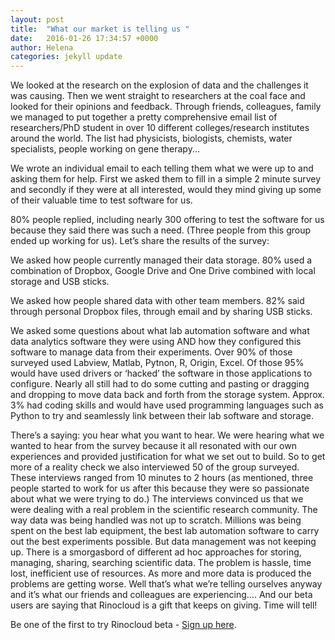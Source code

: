 ```yaml
---
layout: post
title:  "What our market is telling us "
date:   2016-01-26 17:34:57 +0000
author: Helena
categories: jekyll update
---
```



We looked at the research on the explosion of data and the challenges it was
causing. Then we went straight to researchers at the coal face and looked for
their opinions and feedback.   Through friends, colleagues, family we managed to
put together a pretty comprehensive email list of researchers/PhD student in
over 10 different colleges/research institutes around the world. The list had
physicists, biologists, chemists, water specialists, people working on gene
therapy...

We wrote an individual email to each telling them what we were up to and asking
them for help. First we asked them to fill in a simple 2 minute survey and
secondly if they were at all interested, would they mind giving up some of their
valuable time to test software for us.

80% people replied, including nearly 300 offering to test the software for us
because they said there was such a need. (Three people from this group ended up
working for us). Let’s share the results of the survey:

We asked how people currently managed their data storage. 80% used a combination
of Dropbox, Google Drive and One Drive combined with local storage and USB
sticks.

We asked how people shared data with other team members. 82% said through
personal Dropbox files, through email and by sharing USB sticks.

We asked some questions about what lab automation software and what data
analytics software they were using AND how they configured this software to
manage data from their experiments. Over 90% of those surveyed used Labview,
Matlab, Pytnon, R, Origin, Excel. Of those 95% would have used drivers or
‘hacked’ the software in those applications to configure. Nearly all still had
to do some cutting and pasting or dragging and dropping to move data back and
forth from the storage system. Approx. 3% had coding skills and would have used
programming languages such as Python to try and seamlessly link between their
lab software and storage.

There’s a saying: you hear what you want to hear. We were hearing what we wanted
to hear from the survey because it all resonated with our own experiences and
provided justification for what we set out to build. So to get more of a reality
check we also interviewed 50 of the group surveyed. These interviews ranged from
10 minutes to 2 hours (as mentioned, three people started to work for us after
this because they were so passionate about what we were trying to do.) The
interviews convinced us that we were dealing with a real problem in the
scientific research community. The way data was being handled was not up to
scratch. Millions was being spent on the best lab equipment, the best lab
automation software to carry out the best experiments possible. But data
management was not keeping up. There is a smorgasbord of different ad hoc
approaches for storing, managing, sharing, searching scientific data. The
problem is hassle, time lost, inefficient use of resources. As more and more
data is produced the problems are getting worse. Well that’s what we’re telling
ourselves anyway and it’s what our friends and colleagues are experiencing…. And
our beta users are saying that Rinocloud is a gift that keeps on giving. Time
will tell!


Be one of the first to try Rinocloud beta - [Sign up here](https://rinocloud.com).

